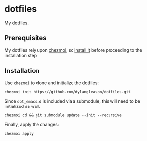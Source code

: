 # dotfiles

My dotfiles.

## Prerequisites

My dotfiles rely upon [chezmoi](https://github.com/twpayne/chezmoi), so [install it](https://github.com/twpayne/chezmoi/blob/master/docs/INSTALL.md#chezmoi-install-guide) before proceeding to the installation step.

## Installation

Use `chezmoi` to clone and initialize the dotfiles:

    chezmoi init https://github.com/dylangleason/dotfiles.git

Since `dot_emacs.d` is included via a submodule, this will need to be initialized as well:

    chezmoi cd && git submodule update --init --recursive

Finally, apply the changes:

    chezmoi apply
